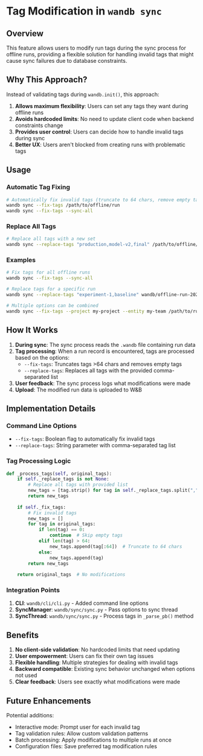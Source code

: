 # Tag Modification in `wandb sync`

## Overview

This feature allows users to modify run tags during the sync process for offline runs, providing a flexible solution for handling invalid tags that might cause sync failures due to database constraints.

## Why This Approach?

Instead of validating tags during `wandb.init()`, this approach:

1. **Allows maximum flexibility**: Users can set any tags they want during offline runs
2. **Avoids hardcoded limits**: No need to update client code when backend constraints change
3. **Provides user control**: Users can decide how to handle invalid tags during sync
4. **Better UX**: Users aren't blocked from creating runs with problematic tags

## Usage

### Automatic Tag Fixing

```bash
# Automatically fix invalid tags (truncate to 64 chars, remove empty tags)
wandb sync --fix-tags /path/to/offline/run
wandb sync --fix-tags --sync-all
```

### Replace All Tags

```bash
# Replace all tags with a new set
wandb sync --replace-tags "production,model-v2,final" /path/to/offline/run
```

### Examples

```bash
# Fix tags for all offline runs
wandb sync --fix-tags --sync-all

# Replace tags for a specific run
wandb sync --replace-tags "experiment-1,baseline" wandb/offline-run-20231201_143022-abc123

# Multiple options can be combined
wandb sync --fix-tags --project my-project --entity my-team /path/to/run
```

## How It Works

1. **During sync**: The sync process reads the `.wandb` file containing run data
2. **Tag processing**: When a run record is encountered, tags are processed based on the options:
   - `--fix-tags`: Truncates tags >64 chars and removes empty tags
   - `--replace-tags`: Replaces all tags with the provided comma-separated list
3. **User feedback**: The sync process logs what modifications were made
4. **Upload**: The modified run data is uploaded to W&B

## Implementation Details

### Command Line Options

- `--fix-tags`: Boolean flag to automatically fix invalid tags
- `--replace-tags`: String parameter with comma-separated tag list

### Tag Processing Logic

```python
def _process_tags(self, original_tags):
    if self._replace_tags is not None:
        # Replace all tags with provided list
        new_tags = [tag.strip() for tag in self._replace_tags.split(",") if tag.strip()]
        return new_tags
    
    if self._fix_tags:
        # Fix invalid tags
        new_tags = []
        for tag in original_tags:
            if len(tag) == 0:
                continue  # Skip empty tags
            elif len(tag) > 64:
                new_tags.append(tag[:64])  # Truncate to 64 chars
            else:
                new_tags.append(tag)
        return new_tags
    
    return original_tags  # No modifications
```

### Integration Points

1. **CLI**: `wandb/cli/cli.py` - Added command line options
2. **SyncManager**: `wandb/sync/sync.py` - Pass options to sync thread
3. **SyncThread**: `wandb/sync/sync.py` - Process tags in `_parse_pb()` method

## Benefits

1. **No client-side validation**: No hardcoded limits that need updating
2. **User empowerment**: Users can fix their own tag issues
3. **Flexible handling**: Multiple strategies for dealing with invalid tags
4. **Backward compatible**: Existing sync behavior unchanged when options not used
5. **Clear feedback**: Users see exactly what modifications were made

## Future Enhancements

Potential additions:
- Interactive mode: Prompt user for each invalid tag
- Tag validation rules: Allow custom validation patterns
- Batch processing: Apply modifications to multiple runs at once
- Configuration files: Save preferred tag modification rules